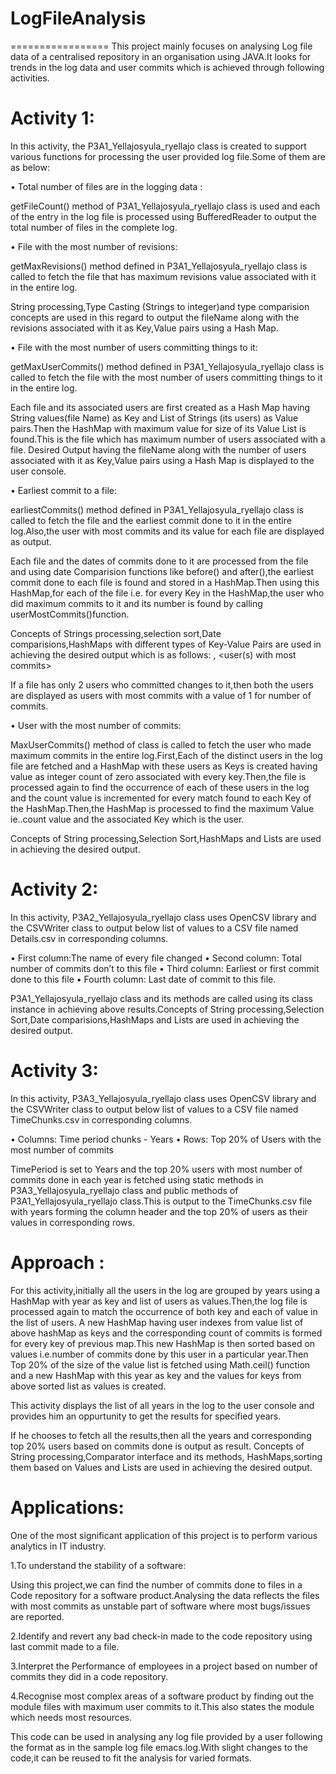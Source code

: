 # LogFileAnalysis
=================
This project mainly focuses on analysing Log file data of a centralised repository in an organisation using JAVA.It looks for trends in the log data  and user commits  which is achieved through following activities.

Activity 1:
============

In this activity, the P3A1_Yellajosyula_ryellajo class is created to support various functions for processing the user provided log file.Some of them are as below:

•	Total number of  files are in the logging data :

getFileCount() method of P3A1_Yellajosyula_ryellajo class is used and each of the entry in the log file is processed using BufferedReader to output the total number of files in the complete log.

•	File with the most number of revisions:

getMaxRevisions() method defined in P3A1_Yellajosyula_ryellajo class is called to fetch the file  that has maximum revisions value associated with it in the entire log.

String processing,Type Casting (Strings to integer)and type comparision concepts are used in this regard to output the fileName along with the revisions associated with it as Key,Value pairs using a Hash Map. 

•	File with the most number of users committing things to it:

getMaxUserCommits() method defined in P3A1_Yellajosyula_ryellajo class is called to fetch the file  with the most number of users committing things to it in the entire log.

Each file and its associated users are first created as a Hash Map having String values(file Name) as Key and List of Strings (its users) as Value pairs.Then the HashMap with maximum value for size of its Value List is found.This is the file which has maximum number of users associated with a file. Desired Output having the fileName along with the number of users associated with it as Key,Value pairs using a Hash Map is displayed to the user console. 

•	Earliest commit to a file:

earliestCommits() method defined in P3A1_Yellajosyula_ryellajo class is called to fetch the file  and the earliest commit done to it in the entire log.Also,the user with most commits and its value for each file are displayed as output.

Each file and the dates of commits done to it are processed from the file and using date Comparision functions like before() and after(),the earliest commit done to each file is found and stored in a HashMap.Then using this HashMap,for each of the file i.e. for every Key in the HashMap,the user who did maximum commits to it and its number is found by calling userMostCommits()function. 

Concepts of Strings processing,selection sort,Date comparisions,HashMaps with different types of  Key-Value Pairs are used in achieving the desired output which is as follows:
 <file name>, 
<earliest commit of this file> 
<user(s) with most commits>
 <num of commits by this user>

If a file has only 2 users who committed changes to it,then both the users are displayed as users with most commits with a value of 1 for number of commits.

•	User with the most number of commits:

MaxUserCommits() method of class is called to fetch the user who made maximum commits in the entire log.First,Each of the distinct users in the log file are fetched and a HashMap with these users as Keys is created having value as integer count of zero associated with every key.Then,the file is processed again to find the occurrence of each of these users in the log and the count value is incremented for every match found to each Key of the HashMap.Then,the HashMap is processed to find the maximum Value ie..count value and the associated Key which is the user.

Concepts of String processing,Selection Sort,HashMaps and Lists are used in achieving the desired output. 

Activity 2:
===========
In this activity, P3A2_Yellajosyula_ryellajo class uses OpenCSV library and the CSVWriter class to output below list of values to a CSV file named Details.csv in corresponding columns.

•	First column:The  name of every file changed
•	Second column: Total number of commits don’t to this file
•	Third column: Earliest or first commit done to this file
•	Fourth column: Last date of commit to this file.

P3A1_Yellajosyula_ryellajo  class and its methods are called using its class instance in achieving above results.Concepts of String processing,Selection Sort,Date comparisions,HashMaps and Lists are used in achieving the desired output.


Activity 3:
==========

In this activity, P3A3_Yellajosyula_ryellajo class uses OpenCSV library and the CSVWriter class to output below list of values to a CSV file named TimeChunks.csv in corresponding columns.

•	Columns: Time period chunks - Years
•	Rows: Top 20% of Users with the most number of commits

TimePeriod is set to Years and the top 20% users with most number of commits done in each year is fetched  using static methods in P3A3_Yellajosyula_ryellajo class and public methods of P3A1_Yellajosyula_ryellajo class.This is output to the TimeChunks.csv file with years forming the column header and the top 20% of users as their values in corresponding rows.

Approach :
==========
For this activity,initially all the users in the log are grouped by years using a HashMap with year as key and list of users as values.Then,the log file is processed again to match the occurrence of both key and each of value in the list of users.
A new HashMap having user indexes from value list of above hashMap as keys and the corresponding count of commits is formed for every key of previous map.This new HashMap is then sorted based on values i.e.number of commits done by this user in a particular year.Then Top 20% of the size of the value list is fetched using Math.ceil() function and  a new HashMap with this year as key and the values for  keys from above sorted list as values is created.

This activity displays the list of all years in the log to the user console and provides him an oppurtunity to get the results for specified years.

If he chooses to fetch all the results,then all the years and corresponding top 20% users based on commits done is output as result.
Concepts of String processing,Comparator interface and its methods, HashMaps,sorting them based on Values and Lists are used in achieving the desired output.

Applications:
==============
One of the most significant application of this project is to perform various analytics in IT industry.

1.To understand the stability of a software:

Using this project,we can find the number of commits done to files in a Code repository for a software product.Analysing the data reflects the files with most commits as unstable part of software where most bugs/issues are reported.

2.Identify and revert any bad check-in made to the code repository using last commit made to a file.

3.Interpret  the Performance of employees in a project based on number of commits they did in a code repository.

4.Recognise most complex areas of a software product by finding out the module files with maximum user commits to it.This also states the module which needs most resources.

This code can be used in analysing any log file provided by a user following the format as in the sample log file emacs.log.With slight changes to the code,it can be reused to fit the analysis for varied formats.



